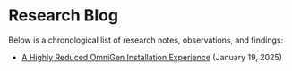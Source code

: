 # Research Blog

Below is a chronological list of research notes, observations, and findings:

- [A Highly Reduced OmniGen Installation Experience](2025-01-19_omnigen-installation_v01.md) (January 19, 2025)
